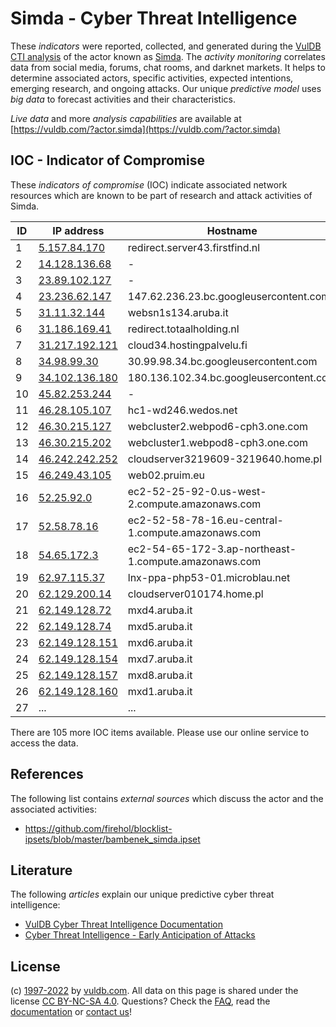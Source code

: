 # Simda - Cyber Threat Intelligence

These _indicators_ were reported, collected, and generated during the [VulDB CTI analysis](https://vuldb.com/?kb.cti) of the actor known as [Simda](https://vuldb.com/?actor.simda). The _activity monitoring_ correlates data from social media, forums, chat rooms, and darknet markets. It helps to determine associated actors, specific activities, expected intentions, emerging research, and ongoing attacks. Our unique _predictive model_ uses _big data_ to forecast activities and their characteristics.

_Live data_ and more _analysis capabilities_ are available at [https://vuldb.com/?actor.simda](https://vuldb.com/?actor.simda)

## IOC - Indicator of Compromise

These _indicators of compromise_ (IOC) indicate associated network resources which are known to be part of research and attack activities of Simda.

ID | IP address | Hostname | Campaign | Confidence
-- | ---------- | -------- | -------- | ----------
1 | [5.157.84.170](https://vuldb.com/?ip.5.157.84.170) | redirect.server43.firstfind.nl | - | High
2 | [14.128.136.68](https://vuldb.com/?ip.14.128.136.68) | - | - | High
3 | [23.89.102.127](https://vuldb.com/?ip.23.89.102.127) | - | - | High
4 | [23.236.62.147](https://vuldb.com/?ip.23.236.62.147) | 147.62.236.23.bc.googleusercontent.com | - | Medium
5 | [31.11.32.144](https://vuldb.com/?ip.31.11.32.144) | websn1s134.aruba.it | - | High
6 | [31.186.169.41](https://vuldb.com/?ip.31.186.169.41) | redirect.totaalholding.nl | - | High
7 | [31.217.192.121](https://vuldb.com/?ip.31.217.192.121) | cloud34.hostingpalvelu.fi | - | High
8 | [34.98.99.30](https://vuldb.com/?ip.34.98.99.30) | 30.99.98.34.bc.googleusercontent.com | - | Medium
9 | [34.102.136.180](https://vuldb.com/?ip.34.102.136.180) | 180.136.102.34.bc.googleusercontent.com | - | Medium
10 | [45.82.253.244](https://vuldb.com/?ip.45.82.253.244) | - | - | High
11 | [46.28.105.107](https://vuldb.com/?ip.46.28.105.107) | hc1-wd246.wedos.net | - | High
12 | [46.30.215.127](https://vuldb.com/?ip.46.30.215.127) | webcluster2.webpod6-cph3.one.com | - | High
13 | [46.30.215.202](https://vuldb.com/?ip.46.30.215.202) | webcluster1.webpod8-cph3.one.com | - | High
14 | [46.242.242.252](https://vuldb.com/?ip.46.242.242.252) | cloudserver3219609-3219640.home.pl | - | High
15 | [46.249.43.105](https://vuldb.com/?ip.46.249.43.105) | web02.pruim.eu | - | High
16 | [52.25.92.0](https://vuldb.com/?ip.52.25.92.0) | ec2-52-25-92-0.us-west-2.compute.amazonaws.com | - | Medium
17 | [52.58.78.16](https://vuldb.com/?ip.52.58.78.16) | ec2-52-58-78-16.eu-central-1.compute.amazonaws.com | - | Medium
18 | [54.65.172.3](https://vuldb.com/?ip.54.65.172.3) | ec2-54-65-172-3.ap-northeast-1.compute.amazonaws.com | - | Medium
19 | [62.97.115.37](https://vuldb.com/?ip.62.97.115.37) | lnx-ppa-php53-01.microblau.net | - | High
20 | [62.129.200.14](https://vuldb.com/?ip.62.129.200.14) | cloudserver010174.home.pl | - | High
21 | [62.149.128.72](https://vuldb.com/?ip.62.149.128.72) | mxd4.aruba.it | - | High
22 | [62.149.128.74](https://vuldb.com/?ip.62.149.128.74) | mxd5.aruba.it | - | High
23 | [62.149.128.151](https://vuldb.com/?ip.62.149.128.151) | mxd6.aruba.it | - | High
24 | [62.149.128.154](https://vuldb.com/?ip.62.149.128.154) | mxd7.aruba.it | - | High
25 | [62.149.128.157](https://vuldb.com/?ip.62.149.128.157) | mxd8.aruba.it | - | High
26 | [62.149.128.160](https://vuldb.com/?ip.62.149.128.160) | mxd1.aruba.it | - | High
27 | ... | ... | ... | ...

There are 105 more IOC items available. Please use our online service to access the data.

## References

The following list contains _external sources_ which discuss the actor and the associated activities:

* https://github.com/firehol/blocklist-ipsets/blob/master/bambenek_simda.ipset

## Literature

The following _articles_ explain our unique predictive cyber threat intelligence:

* [VulDB Cyber Threat Intelligence Documentation](https://vuldb.com/?kb.cti)
* [Cyber Threat Intelligence - Early Anticipation of Attacks](https://www.scip.ch/en/?labs.20201022)

## License

(c) [1997-2022](https://vuldb.com/?kb.changelog) by [vuldb.com](https://vuldb.com/?kb.about). All data on this page is shared under the license [CC BY-NC-SA 4.0](https://creativecommons.org/licenses/by-nc-sa/4.0/). Questions? Check the [FAQ](https://vuldb.com/?kb.faq), read the [documentation](https://vuldb.com/?kb) or [contact us](https://vuldb.com/?contact)!
